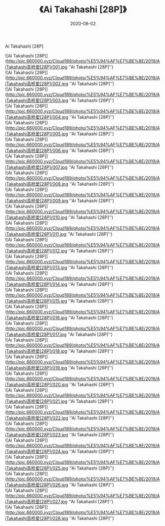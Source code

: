 ﻿---
layout: post
title:  《Ai Takahashi [28P]》
date:   2020-08-02
img: http://pic.660000.xyz/Cloud189/photo/%E5%94%AF%E7%BE%8E/2019/AiTakahashi高桥爱[28P]/000.jpg
categories: [美女, 清纯, 唯美]
---

Ai Takahashi [28P]

![Ai Takahashi [28P]](http://pic.660000.xyz/Cloud189/photo/%E5%94%AF%E7%BE%8E/2019/AiTakahashi高桥爱[28P]/001.jpg ''Ai Takahashi [28P]'') <br>
![Ai Takahashi [28P]](http://pic.660000.xyz/Cloud189/photo/%E5%94%AF%E7%BE%8E/2019/AiTakahashi高桥爱[28P]/002.jpg ''Ai Takahashi [28P]'') <br>
![Ai Takahashi [28P]](http://pic.660000.xyz/Cloud189/photo/%E5%94%AF%E7%BE%8E/2019/AiTakahashi高桥爱[28P]/003.jpg ''Ai Takahashi [28P]'') <br>
![Ai Takahashi [28P]](http://pic.660000.xyz/Cloud189/photo/%E5%94%AF%E7%BE%8E/2019/AiTakahashi高桥爱[28P]/004.jpg ''Ai Takahashi [28P]'') <br>
![Ai Takahashi [28P]](http://pic.660000.xyz/Cloud189/photo/%E5%94%AF%E7%BE%8E/2019/AiTakahashi高桥爱[28P]/005.jpg ''Ai Takahashi [28P]'') <br>
![Ai Takahashi [28P]](http://pic.660000.xyz/Cloud189/photo/%E5%94%AF%E7%BE%8E/2019/AiTakahashi高桥爱[28P]/006.jpg ''Ai Takahashi [28P]'') <br>
![Ai Takahashi [28P]](http://pic.660000.xyz/Cloud189/photo/%E5%94%AF%E7%BE%8E/2019/AiTakahashi高桥爱[28P]/007.jpg ''Ai Takahashi [28P]'') <br>
![Ai Takahashi [28P]](http://pic.660000.xyz/Cloud189/photo/%E5%94%AF%E7%BE%8E/2019/AiTakahashi高桥爱[28P]/008.jpg ''Ai Takahashi [28P]'') <br>
![Ai Takahashi [28P]](http://pic.660000.xyz/Cloud189/photo/%E5%94%AF%E7%BE%8E/2019/AiTakahashi高桥爱[28P]/009.jpg ''Ai Takahashi [28P]'') <br>
![Ai Takahashi [28P]](http://pic.660000.xyz/Cloud189/photo/%E5%94%AF%E7%BE%8E/2019/AiTakahashi高桥爱[28P]/010.jpg ''Ai Takahashi [28P]'') <br>
![Ai Takahashi [28P]](http://pic.660000.xyz/Cloud189/photo/%E5%94%AF%E7%BE%8E/2019/AiTakahashi高桥爱[28P]/011.jpg ''Ai Takahashi [28P]'') <br>
![Ai Takahashi [28P]](http://pic.660000.xyz/Cloud189/photo/%E5%94%AF%E7%BE%8E/2019/AiTakahashi高桥爱[28P]/012.jpg ''Ai Takahashi [28P]'') <br>
![Ai Takahashi [28P]](http://pic.660000.xyz/Cloud189/photo/%E5%94%AF%E7%BE%8E/2019/AiTakahashi高桥爱[28P]/013.jpg ''Ai Takahashi [28P]'') <br>
![Ai Takahashi [28P]](http://pic.660000.xyz/Cloud189/photo/%E5%94%AF%E7%BE%8E/2019/AiTakahashi高桥爱[28P]/014.jpg ''Ai Takahashi [28P]'') <br>
![Ai Takahashi [28P]](http://pic.660000.xyz/Cloud189/photo/%E5%94%AF%E7%BE%8E/2019/AiTakahashi高桥爱[28P]/015.jpg ''Ai Takahashi [28P]'') <br>
![Ai Takahashi [28P]](http://pic.660000.xyz/Cloud189/photo/%E5%94%AF%E7%BE%8E/2019/AiTakahashi高桥爱[28P]/016.jpg ''Ai Takahashi [28P]'') <br>
![Ai Takahashi [28P]](http://pic.660000.xyz/Cloud189/photo/%E5%94%AF%E7%BE%8E/2019/AiTakahashi高桥爱[28P]/017.jpg ''Ai Takahashi [28P]'') <br>
![Ai Takahashi [28P]](http://pic.660000.xyz/Cloud189/photo/%E5%94%AF%E7%BE%8E/2019/AiTakahashi高桥爱[28P]/018.jpg ''Ai Takahashi [28P]'') <br>
![Ai Takahashi [28P]](http://pic.660000.xyz/Cloud189/photo/%E5%94%AF%E7%BE%8E/2019/AiTakahashi高桥爱[28P]/019.jpg ''Ai Takahashi [28P]'') <br>
![Ai Takahashi [28P]](http://pic.660000.xyz/Cloud189/photo/%E5%94%AF%E7%BE%8E/2019/AiTakahashi高桥爱[28P]/020.jpg ''Ai Takahashi [28P]'') <br>
![Ai Takahashi [28P]](http://pic.660000.xyz/Cloud189/photo/%E5%94%AF%E7%BE%8E/2019/AiTakahashi高桥爱[28P]/021.jpg ''Ai Takahashi [28P]'') <br>
![Ai Takahashi [28P]](http://pic.660000.xyz/Cloud189/photo/%E5%94%AF%E7%BE%8E/2019/AiTakahashi高桥爱[28P]/022.jpg ''Ai Takahashi [28P]'') <br>
![Ai Takahashi [28P]](http://pic.660000.xyz/Cloud189/photo/%E5%94%AF%E7%BE%8E/2019/AiTakahashi高桥爱[28P]/023.jpg ''Ai Takahashi [28P]'') <br>
![Ai Takahashi [28P]](http://pic.660000.xyz/Cloud189/photo/%E5%94%AF%E7%BE%8E/2019/AiTakahashi高桥爱[28P]/024.jpg ''Ai Takahashi [28P]'') <br>
![Ai Takahashi [28P]](http://pic.660000.xyz/Cloud189/photo/%E5%94%AF%E7%BE%8E/2019/AiTakahashi高桥爱[28P]/025.jpg ''Ai Takahashi [28P]'') <br>
![Ai Takahashi [28P]](http://pic.660000.xyz/Cloud189/photo/%E5%94%AF%E7%BE%8E/2019/AiTakahashi高桥爱[28P]/026.jpg ''Ai Takahashi [28P]'') <br>
![Ai Takahashi [28P]](http://pic.660000.xyz/Cloud189/photo/%E5%94%AF%E7%BE%8E/2019/AiTakahashi高桥爱[28P]/027.jpg ''Ai Takahashi [28P]'') <br>
![Ai Takahashi [28P]](http://pic.660000.xyz/Cloud189/photo/%E5%94%AF%E7%BE%8E/2019/AiTakahashi高桥爱[28P]/028.jpg ''Ai Takahashi [28P]'') <br>
